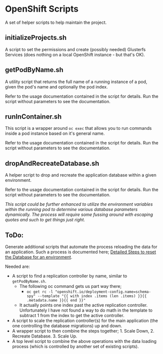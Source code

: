 # OpenShift Scripts

A set of helper scripts to help maintain the project.

## initializeProjects.sh

A script to set the permissions and create (possibly needed) Glusterfs Services (does nothing on a local OpenShift instance - but that's OK).

## getPodByName.sh

A utility script that returns the full name of a running instance of a pod, given the pod's name and optionally the pod index.

Refer to the usage documentation contained in the script for details.  Run the script without parameters to see the documentation.

## runInContainer.sh

This script is a wrapper around `oc exec` that allows you to run commands inside a pod instance based on it's general name.

Refer to the usage documentation contained in the script for details.  Run the script without parameters to see the documentation.

## dropAndRecreateDatabase.sh

A helper script to drop and recreate the application database within a given environment.

Refer to the usage documentation contained in the script for details.  Run the script without parameters to see the documentation.

_This script could be further enhanced to utilize the environment variables within the running pod to determine various database parameters dynamically.  The process will require some fussing around with escaping quotes and such to get things just right._

## ToDo:

Generate additional scripts that automate the process reloading the data for an application.  Such a process is documented here; [Detailed Steps to reset the Database for an environment](https://github.com/bcgov/hets/tree/master/APISpec/TestData#detailed-steps-to-reset-the-database-for-an-environment).

Needed are:

- A script to find a replication controller by name, similar to `getPodByName.sh`.
  - The following oc command gets us part way there;
    - `oc get rc -l "openshift.io/deployment-config.name=schema-spy" --template "{{ with index .items (len .items) }}{{ .metadata.name }}{{ end }}"`
  - It actually points one index past the active replication controller.  Unfortunately I have not found a way to do math in the template to subtract 1 from the index to get the active controller.
- A script to scale the replication controller(s) for the main application (the one controlling the database migrations) up and down.
- A wrapper script to then combine the steps together; 1. Scale Down, 2. Recreate Database. 3. Scale Up.
- A top level script to combine the above operations with the data loading process (which is controlled by another set of existing scripts).
